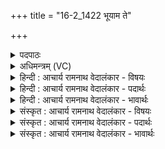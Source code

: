 +++
title = "16-2_1422 भूयाम ते"

+++
<details><summary>पदपाठः</summary>

भू꣣या꣡म꣢। ते꣣। सुमतौ꣢। सु꣢। मतौ꣢। वा꣣जि꣡नः꣢। व꣣य꣢म्। मा। नः꣣। स्तः। अभि꣡मा꣢तये। अ꣣भि꣢। मा꣣तये। अ꣣स्मा꣢न्। चि꣣त्रा꣡भिः꣢। अ꣣वतात्। अभि꣡ष्टि꣢भिः। आ। नः꣣। सुम्ने꣡षु꣢। या꣣मय। १४२२।
</details>

<details><summary>अधिमन्त्रम् (VC)</summary>

- इन्द्रः
- मेध्यातिथिः काण्वः
- बार्हतः प्रगाथः (विषमा बृहती, समा सतोबृहती)
- पञ्चमः
</details>

<details><summary>हिन्दी : आचार्य रामनाथ वेदालंकार - विषयः</summary>

अगले मन्त्र में फिर परमेश्वर से प्रार्थना है।
</details>

<details><summary>हिन्दी : आचार्य रामनाथ वेदालंकार - पदार्थः</summary>

पदार्थान्वय -  हे इन्द्र जगदीश्वर! (वयम्)आपके उपासक हम(वाजिनः)बलवान् होते हुए(ते)आपकी(सुमतौ)सुमति में(भूयाम)होवें,अर्थात् आपसे मिलनेवाली सुमति के पात्र बनें। आप(नः)हमें(अभिमातये)अभिमान के(मा स्तः)वशीभूत मत होने दो।(अस्मान्)हम स्तोताओं की(चित्राभिः)अद्भुत(अभिष्टिभिः)अभीष्ट आध्यात्मिक और भौतिक सम्पत्तियों से(अवतात्)रक्षा करो। साथ ही(नः)हमें(सुम्नेषु)दिव्य आनन्दों में(आ यामय)रमाओ ॥२॥
</details>

<details><summary>हिन्दी : आचार्य रामनाथ वेदालंकार - भावार्थः</summary>

भावार्थ -  मनुष्य सुमति को पाकर और अभिमान को दूर करके जगदीश्वर से रक्षा किया जाकर सुखी होता है ॥२॥
</details>

<details><summary>संस्कृत : आचार्य रामनाथ वेदालंकार - विषयः</summary>

अथ पुनरपि परमेश्वरः प्रार्थ्यते।
</details>

<details><summary>संस्कृत : आचार्य रामनाथ वेदालंकार - पदार्थः</summary>

पदार्थान्वय -  हे इन्द्र जगदीश्वर! (वयम्)तवोपासकाः(वाजिनः)बलवन्तः सन्तः(ते)तव(सुमतौ)सन्मतौ(भूयाम)वर्तिषीमहि,त्वत्तः प्राप्यमाणायाः सुमतेः पात्रतां व्रजेमेत्यर्थः। त्वम्(नः)अस्मान्(अभिमातये२)अभिमानाय(मा स्तः३)न स्तृणु,न वशीकुरु[स्तृञ् आच्छादने,स्वादिः।] (अस्मान्)स्तोतॄन्(चित्राभिः)अद्भुताभिः(अभिष्टिभिः)अभीष्टाभिः आध्यात्मिकीभिर्भौतिकीभिश्च सम्पद्भिः(अवतात्)रक्षतात्। किञ्च(नः)अस्मान्(सुम्नेषु)दिव्येषु आनन्देषु।[सुम्नमिति सुखनाम। निघं० ३।६।] (आ यामय)आयतान् कुरु,रमयेत्यर्थः ॥२॥
</details>

<details><summary>संस्कृत : आचार्य रामनाथ वेदालंकार - भावार्थः</summary>

भावार्थ -  मनुष्यः सुमतिं प्राप्याभिमानं च निरस्य जगदीश्वरेण रक्षितः सन् सुखी जायते ॥२॥
</details>